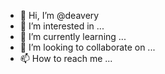 - 👋 Hi, I’m @deavery
- 👀 I’m interested in ...
- 🌱 I’m currently learning ...
- 💞️ I’m looking to collaborate on ...
- 📫 How to reach me ...

<!---
averianoff/averianoff is a ✨ special ✨ repository because its `README.md` (this file) appears on your GitHub profile.
You can click the Preview link to take a look at your changes.
--->
